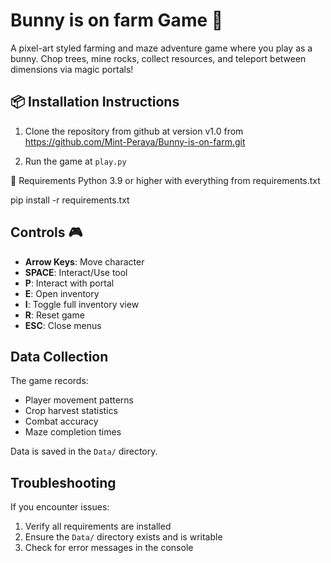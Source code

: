 # Bunny is on farm Game 🐰

A pixel-art styled farming and maze adventure game where you play as a bunny. Chop trees, mine rocks, collect resources, and teleport between dimensions via magic portals!


## 📦 Installation Instructions

1. Clone the repository from github at version v1.0
from
    https://github.com/Mint-Peraya/Bunny-is-on-farm.git

2. Run the game at ```play.py```

🐍 Requirements
Python 3.9 or higher
with everything from requirements.txt

pip install -r requirements.txt

## Controls 🎮

- **Arrow Keys**: Move character
- **SPACE**: Interact/Use tool
- **P**: Interact with portal
- **E**: Open inventory
- **I**: Toggle full inventory view
- **R**: Reset game
- **ESC**: Close menus

## Data Collection

The game records:
- Player movement patterns
- Crop harvest statistics
- Combat accuracy
- Maze completion times

Data is saved in the `Data/` directory.

## Troubleshooting

If you encounter issues:
1. Verify all requirements are installed
2. Ensure the `Data/` directory exists and is writable
3. Check for error messages in the console